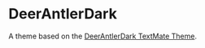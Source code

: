 # DeerAntlerDark

A theme based on the [DeerAntlerDark TextMate Theme](http://colorsublime.com/theme/DeerAntlerDark).
